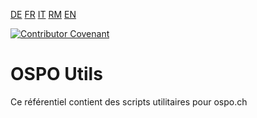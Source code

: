 [DE](./README.de.md) [FR](./README.fr.md) [IT](./README.it.md) [RM](./README.rm.md) [EN](./README.md)

[![Contributor Covenant](https://img.shields.io/badge/Contributor%20Covenant-2.1-4baaaa.svg)](.github/CODE_OF_CONDUCT.fr.md)

# OSPO Utils

Ce référentiel contient des scripts utilitaires pour ospo.ch
